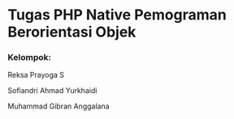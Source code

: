 # Tugas PHP Native Pemograman Berorientasi Objek
<h3>Kelompok:</h3>
<p>Reksa Prayoga S</p>
<p>Sofiandri Ahmad Yurkhaidi</p>
<p>Muhammad Gibran Anggalana</p>
